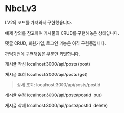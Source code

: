 # NbcLv3

LV2의 코드를 가져와서 구현했습니다.

예제 강의를 참고하여 게시물의 CRUD를 구현해놓은 상태입니다.

댓글 CRUD, 회원가입, 로그인 기능은 아직 구현중입니다.

까먹기전에 구현해놓은 부분만 커밋합니다.

게시글 작성
localhost:3000/api/posts (post)

게시글 조회
localhost:3000/api/posts (get)
> 상세 조회: localhost:3000/api/posts/postId

게시글 수정
localhost:3000/api/posts/postId (put)

게시글 삭제
localhost:3000/api/posts/postId (delete)
